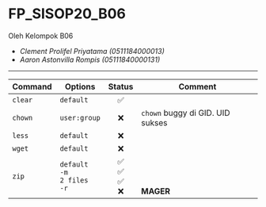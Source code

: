 # FP_SISOP20_B06

Oleh Kelompok B06
* _Clement Prolifel Priyatama (0511184000013)_
* _Aaron Astonvilla Rompis (05111840000131)_

----

Command | Options | Status | Comment
-------|---------|---------|---------
`clear`  | `default`| <center> :white_check_mark: </center>
`chown`  | `user:group`| <center> :x: </center> | `chown` buggy di GID. UID sukses
`less`  | `default`| <center> :x: </center>
`wget`  | `default`| <center> :x: </center>
`zip`  | `default` <BR> `-m` <BR> `2 files` <BR> `-r`| <center> :white_check_mark: <BR> :white_check_mark: <BR> :white_check_mark: <BR> :x: </center> | <BR> <BR> <BR> **MAGER**
